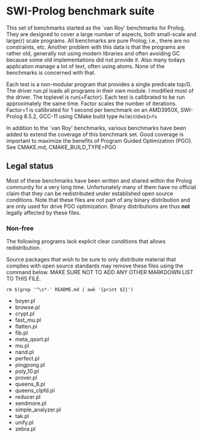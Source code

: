 # SWI-Prolog benchmark suite

This set of benchmarks started as the   `van Roy' benchmarks for Prolog.
They are designed to cover a large   number of aspects, both small-scale
and large(r) scale programs. All benchmarks are pure Prolog; i.e., there
are no constraints, etc. Another problem  with   this  data  is that the
programs are rather old, generally not  using modern libraries and often
avoiding GC because some old implementations   did  not provide it. Also
many todays application manage a lot of text, often using atoms. None of
the benchmarks is concerned with that.

Each test is a non-modular  program   that  provides  a single predicate
top/0. The driver run.pl loads  all  programs   in  their  own module. I
modified most of the driver. The toplevel  is run(+Factor). Each test is
callibrated to be run approximately  the   same  time. Factor scales the
number of iterations. Factor=1 is callibrated for 1 second per benchmark
on  an  AMD3950X,  SWI-Prolog  8.5.2,  GCC-11  using  CMake  build  type
`RelWithDebInfo`

In addition to the `van Roy'   benchmarks,  various benchmarks have been
added to extend the coverage of  this   benchmark  set. Good coverage is
important to maximize the benefits of Program Guided Optimization (PGO).
See CMAKE.md, CMAKE_BUILD_TYPE=PGO


## Legal status

Most of these benchmarks have been written  and shared within the Prolog
community for a very long  time.  Unfortunately   many  of  them have no
official claim that they can  be   redistributed  under established open
source conditions. Note that these files  are   not  part  of any binary
distribution and are only  used  for   drive  PGO  optimization.  Binary
distributions are thus __not__ legally affected by these files.


### Non-free

The following programs  lack  explicit   clear  conditions  that  allows
redistribution.

Source packages that wish to be sure   to  only distribute material that
complies with open source standards  may   remove  these files using the
command below. MAKE SURE NOT TO  ADD   ANY  OTHER  MARKDOWN LIST TO THIS
FILE.

    rm $(grep '^\s*-' README.md | awk '{print $2}')

  - boyer.pl
  - browse.pl
  - crypt.pl
  - fast_mu.pl
  - flatten.pl
  - fib.pl
  - meta_qsort.pl
  - mu.pl
  - nand.pl
  - perfect.pl
  - pingpong.pl
  - poly_10.pl
  - prover.pl
  - queens_8.pl
  - queens_clpfd.pl
  - reducer.pl
  - sendmore.pl
  - simple_analyzer.pl
  - tak.pl
  - unify.pl
  - zebra.pl


